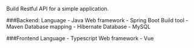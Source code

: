 Build Restful API for a simple application.

###Backend:
Language - Java
Web framework - Spring Boot
Build tool - Maven
Database mapping - Hibernate
Database - MySQL

###Frontend
Language - Typescript
Web framework - Vue
